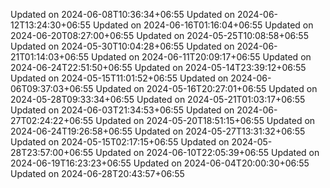 
Updated on 2024-06-08T10:36:34+06:55
Updated on 2024-06-12T13:24:30+06:55
Updated on 2024-06-16T01:16:04+06:55
Updated on 2024-06-20T08:27:00+06:55
Updated on 2024-05-25T10:08:58+06:55
Updated on 2024-05-30T10:04:28+06:55
Updated on 2024-06-21T01:14:03+06:55
Updated on 2024-06-11T20:09:17+06:55
Updated on 2024-06-24T22:51:50+06:55
Updated on 2024-05-14T23:39:12+06:55
Updated on 2024-05-15T11:01:52+06:55
Updated on 2024-06-06T09:37:03+06:55
Updated on 2024-05-16T20:27:01+06:55
Updated on 2024-05-28T09:33:34+06:55
Updated on 2024-05-21T01:03:17+06:55
Updated on 2024-06-03T21:34:53+06:55
Updated on 2024-06-27T02:24:22+06:55
Updated on 2024-05-20T18:51:15+06:55
Updated on 2024-06-24T19:26:58+06:55
Updated on 2024-05-27T13:31:32+06:55
Updated on 2024-05-15T02:17:15+06:55
Updated on 2024-05-28T23:57:00+06:55
Updated on 2024-06-10T22:05:39+06:55
Updated on 2024-06-19T16:23:23+06:55
Updated on 2024-06-04T20:00:30+06:55
Updated on 2024-06-28T20:43:57+06:55